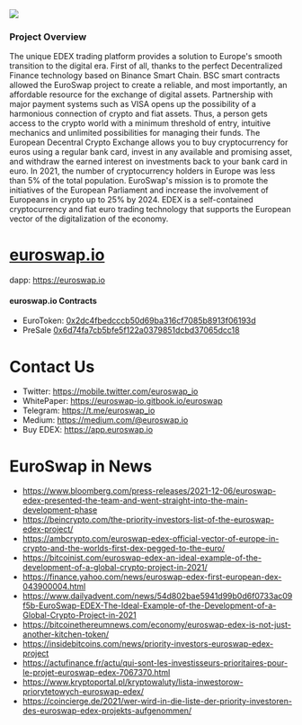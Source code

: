 <img src="https://euroswap.io/logo.svg" align="center">  
<br />

### Project Overview
The unique EDEX trading platform provides a solution to Europe's smooth transition to the digital era. First of all, thanks to the perfect Decentralized Finance technology based on Binance Smart Chain. BSC smart contracts allowed the EuroSwap project to create a reliable, and most importantly, an affordable resource for the exchange of digital assets.
Partnership with major payment systems such as VISA opens up the possibility of a harmonious connection of crypto and fiat assets. Thus, a person gets access to the crypto world with a minimum threshold of entry, intuitive mechanics and unlimited possibilities for managing their funds.
The European Decentral Crypto Exchange allows you to buy cryptocurrency for euros using a regular bank card, invest in any available and promising asset, and withdraw the earned interest on investments back to your bank card in euro.
In 2021, the number of cryptocurrency holders in Europe was less than 5% of the total population. EuroSwap's mission is to promote the initiatives of the European Parliament and increase the involvement of Europeans in crypto up to 25% by 2024. EDEX is a self-contained cryptocurrency and fiat euro trading technology that supports the European vector of the digitalization of the economy. 

# [euroswap.io](https://euroswap.io)
dapp: https://euroswap.io

#### euroswap.io Contracts
- EuroToken: [0x2dc4fbedcccb50d69ba316cf7085b8913f06193d](https://bscscan.com/token/0x2dc4fbedcccb50d69ba316cf7085b8913f06193d)
- PreSale    [0x6d74fa7cb5bfe5f122a0379851dcbd37065dcc18](https://bscscan.com/address/0x6d74fa7cb5bfe5f122a0379851dcbd37065dcc18)

# Contact Us
- Twitter:    https://mobile.twitter.com/euroswap_io
- WhitePaper: https://euroswap-io.gitbook.io/euroswap
- Telegram:   https://t.me/euroswap_io
- Medium:     https://medium.com/@euroswap.io
- Buy EDEX:   https://app.euroswap.io

# EuroSwap in News
- https://www.bloomberg.com/press-releases/2021-12-06/euroswap-edex-presented-the-team-and-went-straight-into-the-main-development-phase
- https://beincrypto.com/the-priority-investors-list-of-the-euroswap-edex-project/
- https://ambcrypto.com/euroswap-edex-official-vector-of-europe-in-crypto-and-the-worlds-first-dex-pegged-to-the-euro/
- https://bitcoinist.com/euroswap-edex-an-ideal-example-of-the-development-of-a-global-crypto-project-in-2021/
- https://finance.yahoo.com/news/euroswap-edex-first-european-dex-043900004.html
- https://www.dailyadvent.com/news/54d802bae5941d99b0d6f0733ac09f5b-EuroSwap-EDEX-The-Ideal-Example-of-the-Development-of-a-Global-Crypto-Project-in-2021
- https://bitcoinethereumnews.com/economy/euroswap-edex-is-not-just-another-kitchen-token/
- https://insidebitcoins.com/news/priority-investors-euroswap-edex-project
- https://actufinance.fr/actu/qui-sont-les-investisseurs-prioritaires-pour-le-projet-euroswap-edex-7067370.html
- https://www.kryptoportal.pl/kryptowaluty/lista-inwestorow-priorytetowych-euroswap-edex/
- https://coincierge.de/2021/wer-wird-in-die-liste-der-priority-investoren-des-euroswap-edex-projekts-aufgenommen/




